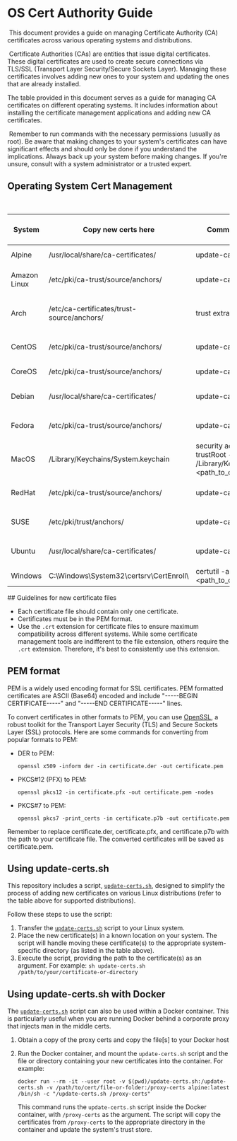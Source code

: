 # OS Cert Authority Guide
​
This document provides a guide on managing Certificate Authority (CA) certificates across various operating systems and distributions.

​
Certificate Authorities (CAs) are entities that issue digital certificates. These digital certificates are used to create secure connections via TLS/SSL (Transport Layer Security/Secure Sockets Layer). Managing these certificates involves adding new ones to your system and updating the ones that are already installed.
​

The table provided in this document serves as a guide for managing CA certificates on different operating systems. It includes information about installing the certificate management applications and adding new CA certificates.

​
Remember to run commands with the necessary permissions (usually as root). Be aware that making changes to your system's certificates can have significant effects and should only be done if you understand the implications. Always back up your system before making changes. If you're unsure, consult with a system administrator or a trusted expert.
​
​
## Operating System Cert Management
​
<table>
    <thead>
        <tr>
            <th>System</th>
            <th>Copy new certs here</th>
            <th>Command to trust new certs</th>
            <th>Install cert management tool</th>
        </tr>
    </thead>
    <tbody>
        <tr>
            <td>Alpine</td>
            <td>/usr/local/share/ca-certificates/</td>
            <td>update-ca-certificates</td>
            <td>apk add ca-certificates</td>
        </tr>
        <tr>
            <td>Amazon Linux</td>
            <td>/etc/pki/ca-trust/source/anchors/</td>
            <td>update-ca-trust extract</td>
            <td>yum install ca-certificates</td>
        </tr>
        <tr>
            <td>Arch</td>
            <td>/etc/ca-certificates/trust-source/anchors/</td>
            <td>trust extract-compat</td>
            <td>pacman -Sy ca-certificates-utils</td>
        </tr>
        <tr>
            <td>CentOS</td>
            <td>/etc/pki/ca-trust/source/anchors/</td>
            <td>update-ca-trust extract</td>
            <td>yum install ca-certificates</td>
        </tr>
        <tr>
            <td>CoreOS</td>
            <td>/etc/pki/ca-trust/source/anchors/</td>
            <td>update-ca-certificates</td>
            <td>Built into the system</td>
        </tr>
        <tr>
            <td>Debian</td>
            <td>/usr/local/share/ca-certificates/</td>
            <td>update-ca-certificates</td>
            <td>apt-get install -y ca-certificates</td>
        </tr>
        <tr>
            <td>Fedora</td>
            <td>/etc/pki/ca-trust/source/anchors/</td>
            <td>update-ca-trust extract</td>
            <td>dnf install ca-certificates</td>
        </tr>
        <tr>
            <td>MacOS</td>
            <td>/Library/Keychains/System.keychain</td>
            <td>security add-trusted-cert -d -r trustRoot -k /Library/Keychains/System.keychain &lt;path_to_cert&gt;</td>
            <td>Built into the system</td>
        </tr>
        <tr>
            <td>RedHat</td>
            <td>/etc/pki/ca-trust/source/anchors/</td>
            <td>update-ca-trust extract</td>
            <td>yum install ca-certificates</td>
        </tr>
        <tr>
            <td>SUSE</td>
            <td>/etc/pki/trust/anchors/</td>
            <td>update-ca-certificates</td>
            <td>zypper install ca-certificates</td>
        </tr>
        <tr>
            <td>Ubuntu</td>
            <td>/usr/local/share/ca-certificates/</td>
            <td>update-ca-certificates</td>
            <td>apt-get install -y ca-certificates</td>
        </tr>
        <tr>
            <td>Windows</td>
            <td>C:\Windows\System32\certsrv\CertEnroll\</td>
            <td>certutil -addstore -f "Root" &lt;path_to_cert&gt;</td>
            <td>Built into the system</td>
        </tr>
    </tbody>
</table>
## Guidelines for new certificate files

- Each certificate file should contain only one certificate.
- Certificates must be in the PEM format.
- Use the `.crt` extension for certificate files to ensure maximum compatibility across different systems. While some certificate management tools are indifferent to the file extension, others require the `.crt` extension. Therefore, it's best to consistently use this extension.

## PEM format

PEM is a widely used encoding format for SSL certificates. PEM formatted certificates are ASCII (Base64) encoded and include "-----BEGIN CERTIFICATE-----" and "-----END CERTIFICATE-----" lines.

To convert certificates in other formats to PEM, you can use [OpenSSL](https://www.openssl.org/), a robust toolkit for the Transport Layer Security (TLS) and Secure Sockets Layer (SSL) protocols. Here are some commands for converting from popular formats to PEM:

- DER to PEM:
    ```
    openssl x509 -inform der -in certificate.der -out certificate.pem
    ```

- PKCS#12 (PFX) to PEM:
    ```
    openssl pkcs12 -in certificate.pfx -out certificate.pem -nodes
    ```

- PKCS#7 to PEM:
    ```
    openssl pkcs7 -print_certs -in certificate.p7b -out certificate.pem
    ```

Remember to replace certificate.der, certificate.pfx, and certificate.p7b with the path to your certificate file. The converted certificates will be saved as certificate.pem.

## Using update-certs.sh

This repository includes a script, [`update-certs.sh`](./update-certs.sh), designed to simplify the process of adding new certificates on various Linux distributions (refer to the table above for supported distributions).

Follow these steps to use the script:

1. Transfer the [`update-certs.sh`](./update-certs.sh) script to your Linux system.
2. Place the new certificate(s) in a known location on your system. The script will handle moving these certificate(s) to the appropriate system-specific directory (as listed in the table above).
3. Execute the script, providing the path to the certificate(s) as an argument. For example: `sh update-certs.sh /path/to/your/certificate-or-directory`

## Using update-certs.sh with Docker

The [`update-certs.sh`](./update-certs.sh) script can also be used within a Docker container. This is particularly useful when you are running Docker behind a corporate proxy that injects man in the middle certs.

1. Obtain a copy of the proxy certs and copy the file[s] to your Docker host
1. Run the Docker container, and mount the `update-certs.sh` script and the file or directory containing your new certificates into the container. For example:

    ```shell
    docker run --rm -it --user root -v $(pwd)/update-certs.sh:/update-certs.sh -v /path/to/cert/file-or-folder:/proxy-certs alpine:latest /bin/sh -c "/update-certs.sh /proxy-certs"
    ```

    This command runs the `update-certs.sh` script inside the Docker container, with `/proxy-certs` as the argument. The script will copy the certificates from `/proxy-certs` to the appropriate directory in the container and update the system's trust store.
